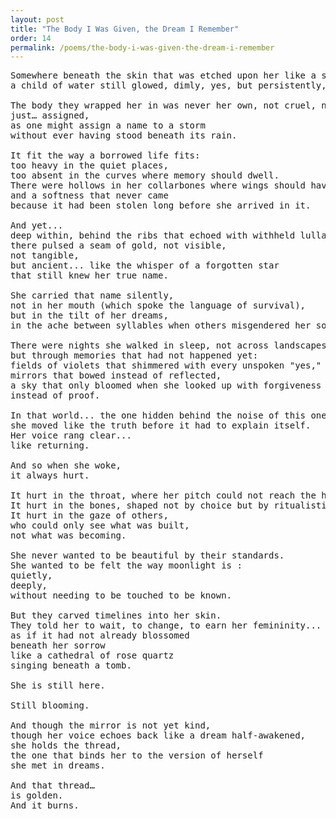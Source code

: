 ```yaml
---
layout: post
title: "The Body I Was Given, the Dream I Remember"
order: 14
permalink: /poems/the-body-i-was-given-the-dream-i-remember
---
```


<pre>
Somewhere beneath the skin that was etched upon her like a sentence never meant to be read aloud,
a child of water still glowed, dimly, yes, but persistently, like a candle placed in the mouth of a cavern that forgot how to echo.

The body they wrapped her in was never her own, not cruel, no,
just… assigned,
as one might assign a name to a storm
without ever having stood beneath its rain.

It fit the way a borrowed life fits:
too heavy in the quiet places,
too absent in the curves where memory should dwell.
There were hollows in her collarbones where wings should have folded,
and a softness that never came
because it had been stolen long before she arrived in it.

And yet...
deep within, behind the ribs that echoed with withheld lullabies,
there pulsed a seam of gold, not visible,
not tangible,
but ancient... like the whisper of a forgotten star
that still knew her true name.

She carried that name silently,
not in her mouth (which spoke the language of survival),
but in the tilt of her dreams,
in the ache between syllables when others misgendered her soul.

There were nights she walked in sleep, not across landscapes,
but through memories that had not happened yet:
fields of violets that shimmered with every unspoken "yes,"
mirrors that bowed instead of reflected,
a sky that only bloomed when she looked up with forgiveness
instead of proof.

In that world... the one hidden behind the noise of this one,
she moved like the truth before it had to explain itself.
Her voice rang clear...
like returning.

And so when she woke,
it always hurt.

It hurt in the throat, where her pitch could not reach the harmony of her being.
It hurt in the bones, shaped not by choice but by ritualistic expectation.
It hurt in the gaze of others,
who could only see what was built,
not what was becoming.

She never wanted to be beautiful by their standards.
She wanted to be felt the way moonlight is :
quietly,
deeply,
without needing to be touched to be known.

But they carved timelines into her skin.
They told her to wait, to change, to earn her femininity...
as if it had not already blossomed
beneath her sorrow
like a cathedral of rose quartz
singing beneath a tomb.

She is still here.

Still blooming.

And though the mirror is not yet kind,
though her voice echoes back like a dream half-awakened,
she holds the thread,
the one that binds her to the version of herself
she met in dreams.

And that thread…
is golden.
And it burns.
</pre>
